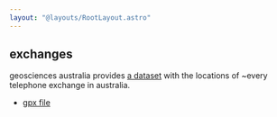 ```yaml
---
layout: "@layouts/RootLayout.astro"
---
```


## exchanges
geosciences australia provides [a dataset](https://services.ga.gov.au/gis/rest/services/Telephone_Exchanges/MapServer) with the locations of ~every telephone exchange in australia.

- [gpx file](/telecoms/exchanges.gpx)
